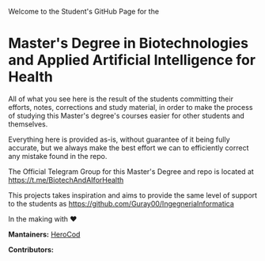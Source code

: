 Welcome to the Student's GitHub Page for the 
# Master's Degree in Biotechnologies and Applied Artificial Intelligence for Health

All of what you see here is the result of the students committing their efforts, notes, corrections and study material, in order to make the process of studying this Master's degree's courses easier for other students and themselves.

Everything here is provided as-is, without guarantee of it being fully accurate, but we always make the best effort we can to efficiently correct any mistake found in the repo.

The Official Telegram Group for this Master's Degree and repo is located at https://t.me/BiotechAndAIforHealth

This projects takes inspiration and aims to provide the same level of support to the students as https://github.com/Guray00/IngegneriaInformatica

In the making with ❤️

**Mantainers:**
	[HeroCod](https://github.com/HeroCod)

 
**Contributors:**

